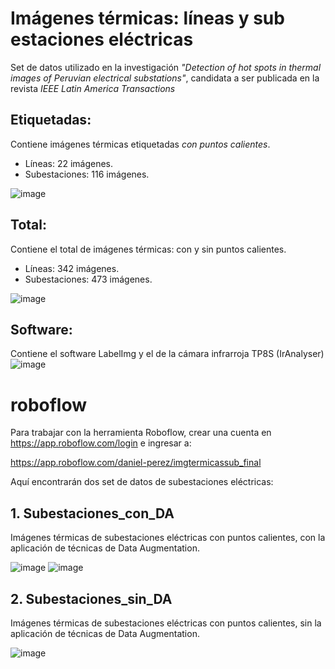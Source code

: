 # Imágenes térmicas: líneas y sub estaciones eléctricas

Set de datos utilizado en la investigación *"Detection of hot spots in thermal images of Peruvian electrical substations"*, candidata a ser publicada en la revista *IEEE Latin America Transactions*

## Etiquetadas:
Contiene  imágenes térmicas etiquetadas *con puntos calientes*.
- Líneas:	22 imágenes.
- Subestaciones: 116 imágenes.

![image](https://user-images.githubusercontent.com/16355783/164792500-6d82a118-30cd-4bca-be7f-33f45789bb74.png)

## Total:
Contiene el total de imágenes térmicas: con y sin puntos calientes.
- Líneas:	342 imágenes.
- Subestaciones: 473 imágenes.

![image](https://user-images.githubusercontent.com/16355783/164792555-7a155562-ebde-482f-81da-ab6c518bd879.png)

## Software:
Contiene el software LabelImg y el de la cámara infrarroja TP8S (IrAnalyser)
![image](https://user-images.githubusercontent.com/16355783/164792390-e4d06785-b0de-4662-90c1-dfbea57594bb.png)



# roboflow
Para trabajar con la herramienta Roboflow, crear una cuenta en https://app.roboflow.com/login e ingresar a:

https://app.roboflow.com/daniel-perez/imgtermicassub_final

Aquí encontrarán dos set de datos de subestaciones eléctricas:
## 1. Subestaciones_con_DA
Imágenes térmicas de subestaciones eléctricas con puntos calientes, con la aplicación de técnicas de Data Augmentation.

![image](https://user-images.githubusercontent.com/16355783/164792141-918d422e-6660-46d5-a3e4-895fbab3d158.png)
![image](https://user-images.githubusercontent.com/16355783/164792332-bb6fa0b3-299a-4909-8f39-0eaea3f29aa3.png)


## 2. Subestaciones_sin_DA
Imágenes térmicas de subestaciones eléctricas con puntos calientes, sin la aplicación de técnicas de Data Augmentation.

![image](https://user-images.githubusercontent.com/16355783/164792226-36d61b2a-6736-402c-875f-f44520810111.png)

